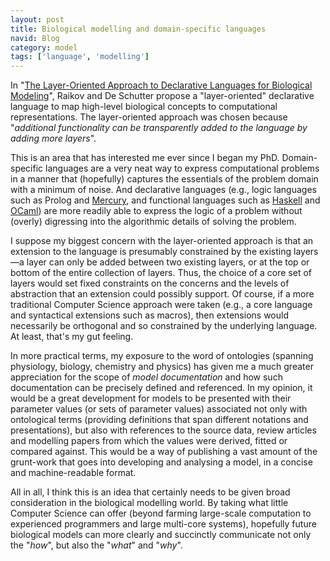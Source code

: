 ```yaml
---
layout: post
title: Biological modelling and domain-specific languages
navid: Blog
category: model
tags: ['language', 'modelling']
---
```


In "<a href="http://dx.doi.org/10.1371/journal.pcbi.1002521">The Layer-Oriented
Approach to Declarative Languages for Biological Modeling</a>", Raikov and De
Schutter propose a "layer-oriented" declarative language to map high-level
biological concepts to computational representations. The layer-oriented
approach was chosen because "*additional functionality can be transparently
added to the language by adding more layers*".

This is an area that has interested me ever since I began my PhD.
Domain-specific languages are a very neat way to express computational problems
in a manner that (hopefully) captures the essentials of the problem domain with
a minimum of noise. And declarative languages (e.g., logic languages such as
Prolog and <a href="http://www.mercurylang.org/">Mercury</a>, and
functional languages such as <a href="http://www.haskell.org/">Haskell</a> and
<a href="http://caml.inria.fr/ocaml/">OCaml</a>) are more readily able to
express the logic of a problem without (overly) digressing into the algorithmic
details of solving the problem.

I suppose my biggest concern with the layer-oriented approach is that an
extension to the language is presumably constrained by the existing
layers&mdash;a layer can only be added between two existing layers, or at the
top or bottom of the entire collection of layers. Thus, the choice of a core
set of layers would set fixed constraints on the concerns and the levels of
abstraction that an extension could possibly support. Of course, if a more
traditional Computer Science approach were taken (e.g., a core language and
syntactical extensions such as macros), then extensions would necessarily be
orthogonal and so constrained by the underlying language. At least, that's my
gut feeling.

In more practical terms, my exposure to the word of ontologies (spanning
physiology, biology, chemistry and physics) has given me a much greater
appreciation for the scope of *model documentation* and how such
documentation can be precisely defined and referenced. In my opinion, it would
be a great development for models to be presented with their parameter values
(or sets of parameter values) associated not only with ontological terms
(providing definitions that span different notations and presentations), but
also with references to the source data, review articles and modelling papers
from which the values were derived, fitted or compared against. This would be
a way of publishing a vast amount of the grunt-work that goes into developing
and analysing a model, in a concise and machine-readable format.

All in all, I think this is an idea that certainly needs to be given broad
consideration in the biological modelling world. By taking what little Computer
Science can offer (beyond farming large-scale computation to experienced
programmers and large multi-core systems), hopefully future biological models
can more clearly and succinctly communicate not only the "*how*", but
also the "*what*" and "*why*".
